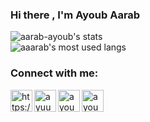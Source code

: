 ### Hi there , I'm Ayoub Aarab 


<img align="center" src="https://github-readme-stats.vercel.app/api?username=aarab-ayoub&show_icons=true&theme=radical" alt="aarab-ayoub's stats"/>

<div><img src="https://github-readme-stats.vercel.app/api/top-langs/?username=aarab-ayoub&layout=compact&theme=radical" alt="aaarab's most used langs"/></div>

### Connect with me:

[<img align="left" alt="https://www.linkedin.com/in/ayoub-aarab-ab9bb1224/ | LinkedIn" width="35px" src="https://img.icons8.com/color/48/ffffff/linkedin.png"/>][linkedin]
[<img align="left" alt="ayuuub.ab | Instagram" width="35px" src="https://img.icons8.com/fluency/48/ffffff/instagram-new.png" />][instagram]
[<img align="left" alt="ayoubaarab570@gmail.com | Email" width="35px" src="https://img.icons8.com/fluency/48/ffffff/new-post.png" />][Gmail]
[<img align="left" alt="ayoubaarab571 | HackerRank" width="35px" src="https://img.icons8.com/external-tal-revivo-shadow-tal-revivo/48/undefined/external-hackerrank-is-a-technology-company-that-focuses-on-competitive-programming-logo-shadow-tal-revivo.png" />][HackerRank]


[instagram]: https://www.instagram.com/ayuuub.ab
[linkedin]: https://www.linkedin.com/in/ayoub-aarab-ab9bb1224/
[HackerRank]: https://www.hackerrank.com/ayoubaarab571
[Gmail]: ayoubaarab570@gmail.com


